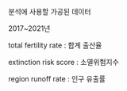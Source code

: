 분석에 사용할 가공된 데이터 

2017~2021년 

total fertility rate : 합계 출산율

extinction risk score : 소멸위험지수

region runoff rate : 인구 유출률 

